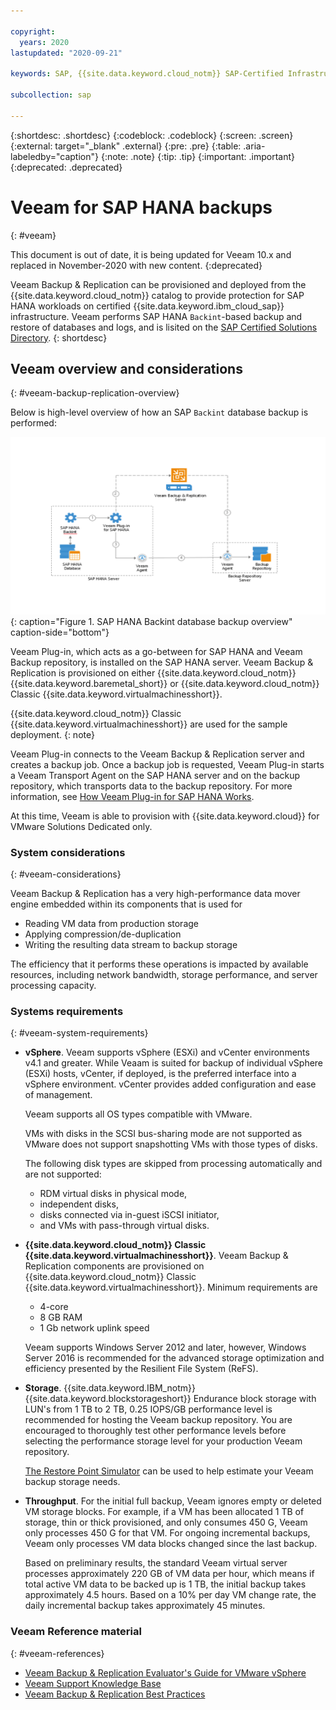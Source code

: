 ```yaml
---

copyright:
  years: 2020
lastupdated: "2020-09-21"

keywords: SAP, {{site.data.keyword.cloud_notm}} SAP-Certified Infrastructure, {{site.data.keyword.ibm_cloud_sap}}, SAP Workloads, Veeam Backup & Replication, Veeam Plug-in, SAP HANA Backup, SAP HANA Backint, SAP NetWeaver Backup, Backups, {{site.data.keyword.cloud_notm}} storage, {{site.data.keyword.blockstorageshort}}

subcollection: sap

---
```


{:shortdesc: .shortdesc}
{:codeblock: .codeblock}
{:screen: .screen}
{:external: target="_blank" .external}
{:pre: .pre}
{:table: .aria-labeledby="caption"}
{:note: .note}
{:tip: .tip}
{:important: .important}
{:deprecated: .deprecated}

# Veeam for SAP HANA backups
{: #veeam}

This document is out of date, it is being updated for Veeam 10.x and replaced in November-2020 with new content.
{:deprecated}

Veeam Backup & Replication can be provisioned and deployed from the {{site.data.keyword.cloud_notm}} catalog to provide protection for SAP HANA workloads on certified {{site.data.keyword.ibm_cloud_sap}} infrastructure. Veeam performs SAP HANA `Backint`-based backup and restore of databases and logs, and is lisited on the [SAP Certified Solutions Directory](https://www.sap.com/dmc/exp/2013_09_adpd/enEN/#/solutions).
{: shortdesc}

## Veeam overview and considerations
{: #veeam-backup-replication-overview}

Below is high-level overview of how an SAP `Backint` database backup is performed:

![Figure 1. SAP HANA Backint database backup overview](/images/sap-partners-veeam_plug-in.png "SAP HANA Backint database backup overview"){: caption="Figure 1. SAP HANA Backint database backup overview" caption-side="bottom"}

Veeam Plug-in, which acts as a go-between for SAP HANA and Veeam Backup repository, is installed on the SAP HANA server. Veeam Backup & Replication is provisioned on either {{site.data.keyword.cloud_notm}} {{site.data.keyword.baremetal_short}} or {{site.data.keyword.cloud_notm}} Classic {{site.data.keyword.virtualmachinesshort}}.

{{site.data.keyword.cloud_notm}} Classic {{site.data.keyword.virtualmachinesshort}} are used for the sample deployment.
{: note}

Veeam Plug-in connects to the Veeam Backup & Replication server and creates a backup job. Once a backup job is requested, Veeam Plug-in starts a Veeam Transport Agent on the SAP HANA server and on the backup repository, which transports data to the backup repository. For more information, see [How Veeam Plug-in for SAP HANA Works](https://helpcenter.veeam.com/docs/backup/plugins/sap_hana_plugin.html?ver=95u4).

At this time, Veeam is able to provision with {{site.data.keyword.cloud}} for VMware Solutions Dedicated only.

### System considerations
{: #veeam-considerations}

Veeam Backup & Replication has a very high-performance data mover engine embedded within its components that is used for
* Reading VM data from production storage
* Applying compression/de-duplication
* Writing the resulting data stream to backup storage

The efficiency that it performs these operations is impacted by available resources, including network bandwidth, storage performance, and server processing capacity.

### Systems requirements
{: #veeam-system-requirements}

* **vSphere**. Veeam supports vSphere (ESXi) and vCenter environments v4.1 and greater. While Veaam is suited for backup of individual vSphere (ESXi) hosts, vCenter, if deployed, is the preferred interface into a vSphere environment. vCenter provides added configuration and ease of management.

  Veeam supports all OS types compatible with VMware.

  VMs with disks in the SCSI bus-sharing mode are not supported as VMware does not support snapshotting VMs with those types of disks.

  The following disk types are skipped from processing automatically and are not supported:
  - RDM virtual disks in physical mode,
  - independent disks,
  - disks connected via in-guest iSCSI initiator,
  - and VMs with pass-through virtual disks.

* **{{site.data.keyword.cloud_notm}} Classic {{site.data.keyword.virtualmachinesshort}}**. Veeam Backup & Replication components are provisioned on {{site.data.keyword.cloud_notm}} Classic {{site.data.keyword.virtualmachinesshort}}. Minimum requirements are
  * 4-core
  * 8 GB RAM
  * 1 Gb network uplink speed

  Veeam supports Windows Server 2012 and later, however, Windows Server 2016 is recommended for the advanced storage optimization and efficiency presented by the Resilient File System (ReFS).

* **Storage**. {{site.data.keyword.IBM_notm}} {{site.data.keyword.blockstorageshort}} Endurance block storage with LUN's from 1 TB to 2 TB, 0.25 IOPS/GB performance level is recommended for hosting the Veeam backup repository. You are encouraged to thoroughly test other performance levels before selecting the performance storage level for your production Veeam repository.

  [The Restore Point Simulator](https://rps.dewin.me/) can be used to help estimate your Veeam backup storage needs.

* **Throughput**. For the initial full backup, Veeam ignores empty or deleted VM storage blocks. For example, if a VM has been allocated 1 TB of storage, thin or thick provisioned, and only consumes 450 G, Veeam only processes 450 G for that VM. For ongoing incremental backups, Veeam only processes VM data blocks changed since the last backup.

  Based on preliminary results, the standard Veeam virtual server processes approximately 220 GB of VM data per hour, which means if total active VM data to be backed up is 1 TB, the initial backup takes approximately 4.5 hours. Based on a 10% per day VM change rate, the daily incremental backup takes approximately 45 minutes.

### Veeam Reference material
{: #veeam-references}

* [Veeam Backup & Replication Evaluator's Guide for VMware vSphere](https://helpcenter.veeam.com/evaluation/backup/vsphere/en/getting_started.html)
* [Veeam Support Knowledge Base](https://www.veeam.com/kb_search_results.html)
* [Veeam Backup & Replication Best Practices](https://bp.veeam.expert/)

